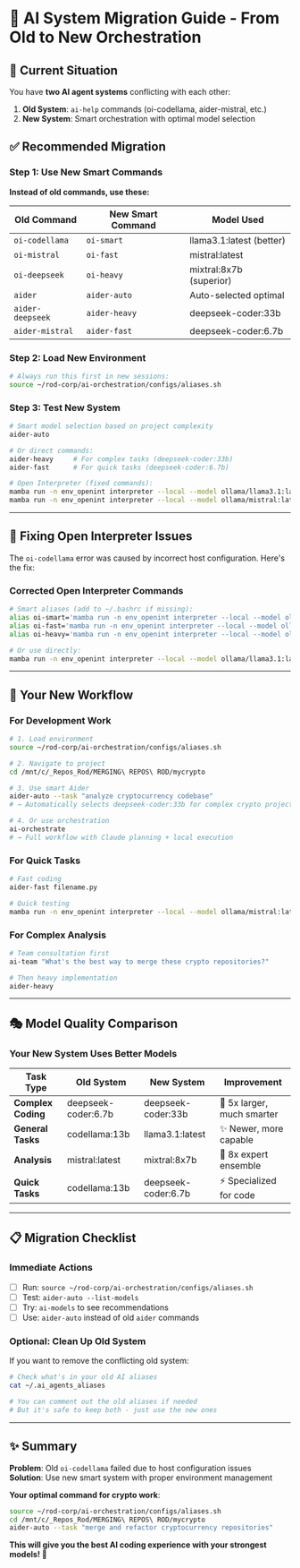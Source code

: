 # 🔄 AI System Migration Guide - From Old to New Orchestration

## 🎯 **Current Situation**

You have **two AI agent systems** conflicting with each other:

1. **Old System**: `ai-help` commands (oi-codellama, aider-mistral, etc.)
2. **New System**: Smart orchestration with optimal model selection

## ✅ **Recommended Migration**

### **Step 1: Use New Smart Commands**

**Instead of old commands, use these:**

| Old Command | New Smart Command | Model Used |
|-------------|-------------------|------------|
| `oi-codellama` | `oi-smart` | llama3.1:latest (better) |
| `oi-mistral` | `oi-fast` | mistral:latest |
| `oi-deepseek` | `oi-heavy` | mixtral:8x7b (superior) |
| `aider` | `aider-auto` | Auto-selected optimal |
| `aider-deepseek` | `aider-heavy` | deepseek-coder:33b |
| `aider-mistral` | `aider-fast` | deepseek-coder:6.7b |

### **Step 2: Load New Environment**

```bash
# Always run this first in new sessions:
source ~/rod-corp/ai-orchestration/configs/aliases.sh
```

### **Step 3: Test New System**

```bash
# Smart model selection based on project complexity
aider-auto

# Or direct commands:
aider-heavy     # For complex tasks (deepseek-coder:33b)
aider-fast      # For quick tasks (deepseek-coder:6.7b)

# Open Interpreter (fixed commands):
mamba run -n env_openint interpreter --local --model ollama/llama3.1:latest
mamba run -n env_openint interpreter --local --model ollama/mistral:latest
```

---

## 🔧 **Fixing Open Interpreter Issues**

The `oi-codellama` error was caused by incorrect host configuration. Here's the fix:

### **Corrected Open Interpreter Commands**

```bash
# Smart aliases (add to ~/.bashrc if missing):
alias oi-smart='mamba run -n env_openint interpreter --local --model ollama/llama3.1:latest'
alias oi-fast='mamba run -n env_openint interpreter --local --model ollama/mistral:latest'
alias oi-heavy='mamba run -n env_openint interpreter --local --model ollama/mixtral:8x7b'

# Or use directly:
mamba run -n env_openint interpreter --local --model ollama/llama3.1:latest
```

---

## 🚀 **Your New Workflow**

### **For Development Work**
```bash
# 1. Load environment
source ~/rod-corp/ai-orchestration/configs/aliases.sh

# 2. Navigate to project
cd /mnt/c/_Repos_Rod/MERGING\ REPOS\ ROD/mycrypto

# 3. Use smart Aider
aider-auto --task "analyze cryptocurrency codebase"
# → Automatically selects deepseek-coder:33b for complex crypto project

# 4. Or use orchestration
ai-orchestrate
# → Full workflow with Claude planning + local execution
```

### **For Quick Tasks**
```bash
# Fast coding
aider-fast filename.py

# Quick testing
mamba run -n env_openint interpreter --local --model ollama/mistral:latest
```

### **For Complex Analysis**
```bash
# Team consultation first
ai-team "What's the best way to merge these crypto repositories?"

# Then heavy implementation
aider-heavy
```

---

## 🎭 **Model Quality Comparison**

### **Your New System Uses Better Models**

| Task Type | Old System | New System | Improvement |
|-----------|------------|------------|-------------|
| **Complex Coding** | deepseek-coder:6.7b | deepseek-coder:33b | 🚀 5x larger, much smarter |
| **General Tasks** | codellama:13b | llama3.1:latest | ✨ Newer, more capable |
| **Analysis** | mistral:latest | mixtral:8x7b | 🧠 8x expert ensemble |
| **Quick Tasks** | codellama:13b | deepseek-coder:6.7b | ⚡ Specialized for code |

---

## 📋 **Migration Checklist**

### **Immediate Actions**
- [ ] Run: `source ~/rod-corp/ai-orchestration/configs/aliases.sh`
- [ ] Test: `aider-auto --list-models`
- [ ] Try: `ai-models` to see recommendations
- [ ] Use: `aider-auto` instead of old `aider` commands

### **Optional: Clean Up Old System**
If you want to remove the conflicting old system:

```bash
# Check what's in your old AI aliases
cat ~/.ai_agents_aliases

# You can comment out the old aliases if needed
# But it's safe to keep both - just use the new ones
```

---

## ✨ **Summary**

**Problem**: Old `oi-codellama` failed due to host configuration issues  
**Solution**: Use new smart system with proper environment management

**Your optimal command for crypto work**:
```bash
source ~/rod-corp/ai-orchestration/configs/aliases.sh
cd /mnt/c/_Repos_Rod/MERGING\ REPOS\ ROD/mycrypto
aider-auto --task "merge and refactor cryptocurrency repositories"
```

**This will give you the best AI coding experience with your strongest models! 🎯**
